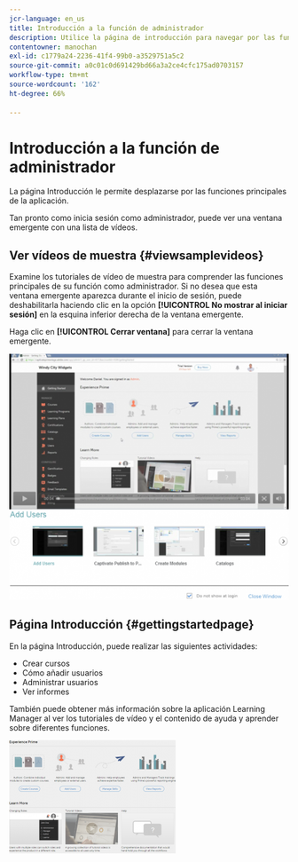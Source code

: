 ```yaml
---
jcr-language: en_us
title: Introducción a la función de administrador
description: Utilice la página de introducción para navegar por las funciones de administración clave de Adobe Learning Manager.
contentowner: manochan
exl-id: c1779a24-2236-41f4-99b0-a3529751a5c2
source-git-commit: a0c01c0d691429bd66a3a2ce4cfc175ad0703157
workflow-type: tm+mt
source-wordcount: '162'
ht-degree: 66%

---
```


# Introducción a la función de administrador

La página Introducción le permite desplazarse por las funciones principales de la aplicación.

Tan pronto como inicia sesión como administrador, puede ver una ventana emergente con una lista de vídeos.

## Ver vídeos de muestra {#viewsamplevideos}

Examine los tutoriales de vídeo de muestra para comprender las funciones principales de su función como administrador. Si no desea que esta ventana emergente aparezca durante el inicio de sesión, puede deshabilitarla haciendo clic en la opción **[!UICONTROL No mostrar al iniciar sesión]** en la esquina inferior derecha de la ventana emergente.

Haga clic en **[!UICONTROL Cerrar ventana]** para cerrar la ventana emergente.

![](assets/welcome-videos-e1439961904106.png)

## Página Introducción {#gettingstartedpage}

En la página Introducción, puede realizar las siguientes actividades:

* Crear cursos
* Cómo añadir usuarios
* Administrar usuarios
* Ver informes

También puede obtener más información sobre la aplicación Learning Manager al ver los tutoriales de vídeo y el contenido de ayuda y aprender sobre diferentes funciones.

![](assets/admin-landing-page-300x204.png)
